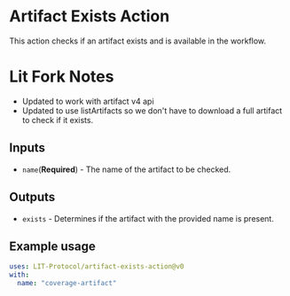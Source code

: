 # Artifact Exists Action

This action checks if an artifact exists and is available in the workflow.

# Lit Fork Notes
* Updated to work with artifact v4 api
* Updated to use listArtifacts so we don't have to download a full artifact to check if it exists.

## Inputs

- `name`(**Required**) - The name of the artifact to be checked.

## Outputs

- `exists` - Determines if the artifact with the provided name is present.

## Example usage

```yaml
uses: LIT-Protocol/artifact-exists-action@v0
with:
  name: "coverage-artifact"
```
